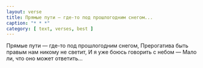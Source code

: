 ```yaml
---
layout: verse
title: Прямые пути — где-то под прошлогодним снегом...
caption: "* * *"
category: [ text, verses, best ]
---
```

Прямые пути — где-то под прошлогодним снегом,
Прерогатива быть правым нам никому не светит,
И я уже боюсь говорить с небом —
Мало ли, что оно может ответить...
